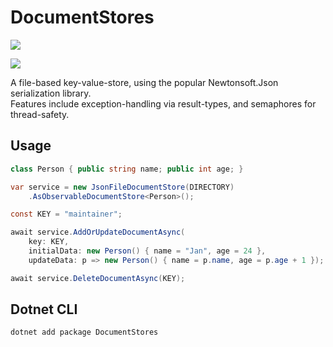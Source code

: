 # DocumentStores

[![](https://github.com/JanDonnermayer/DocumentStores/workflows/UnitTests/badge.svg)](
https://github.com/JanDonnermayer/DocumentStores/actions)

[![](https://img.shields.io/badge/nuget-v0.0.8-blue.svg)](
https://www.nuget.org/packages/DocumentStores/)

A file-based key-value-store, using the popular Newtonsoft.Json serialization library.  
Features include exception-handling via result-types, and semaphores for thread-safety.

## Usage

```csharp
class Person { public string name; public int age; }

var service = new JsonFileDocumentStore(DIRECTORY)
    .AsObservableDocumentStore<Person>();

const KEY = "maintainer";

await service.AddOrUpdateDocumentAsync(
    key: KEY,
    initialData: new Person() { name = "Jan", age = 24 },
    updateData: p => new Person() { name = p.name, age = p.age + 1 });

await service.DeleteDocumentAsync(KEY);
```

## Dotnet CLI

```powershell
dotnet add package DocumentStores
```

